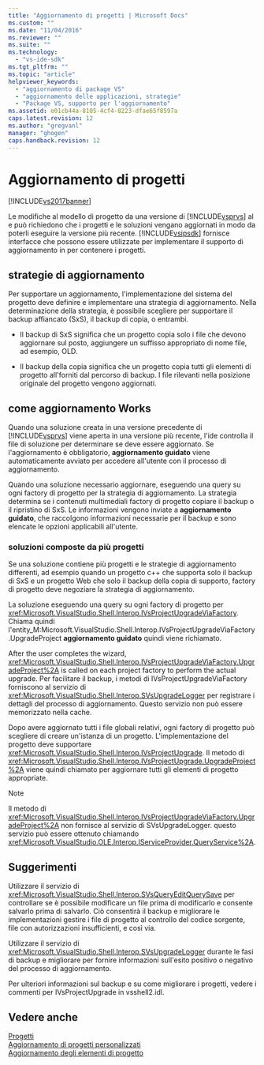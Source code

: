 ```yaml
---
title: "Aggiornamento di progetti | Microsoft Docs"
ms.custom: ""
ms.date: "11/04/2016"
ms.reviewer: ""
ms.suite: ""
ms.technology: 
  - "vs-ide-sdk"
ms.tgt_pltfrm: ""
ms.topic: "article"
helpviewer_keywords: 
  - "aggiornamento di package VS"
  - "aggiornamento delle applicazioni, strategie"
  - "Package VS, supporto per l'aggiornamento"
ms.assetid: e01cb44a-8105-4cf4-8223-dfae65f8597a
caps.latest.revision: 12
ms.author: "gregvanl"
manager: "ghogen"
caps.handback.revision: 12
---
```

# Aggiornamento di progetti
[!INCLUDE[vs2017banner](../../code-quality/includes/vs2017banner.md)]

Le modifiche al modello di progetto da una versione di [!INCLUDE[vsprvs](../../code-quality/includes/vsprvs_md.md)] al e può richiedono che i progetti e le soluzioni vengano aggiornati in modo da poterli eseguire la versione più recente.  [!INCLUDE[vsipsdk](../../extensibility/includes/vsipsdk_md.md)] fornisce interfacce che possono essere utilizzate per implementare il supporto di aggiornamento in per contenere i progetti.  
  
## strategie di aggiornamento  
 Per supportare un aggiornamento, l'implementazione del sistema del progetto deve definire e implementare una strategia di aggiornamento.  Nella determinazione della strategia, è possibile scegliere per supportare il backup affiancato \(SxS\), il backup di copia, o entrambi.  
  
-   Il backup di SxS significa che un progetto copia solo i file che devono aggiornare sul posto, aggiungere un suffisso appropriato di nome file, ad esempio, OLD.  
  
-   Il backup della copia significa che un progetto copia tutti gli elementi di progetto all'forniti dal percorso di backup.  I file rilevanti nella posizione originale del progetto vengono aggiornati.  
  
## come aggiornamento Works  
 Quando una soluzione creata in una versione precedente di [!INCLUDE[vsprvs](../../code-quality/includes/vsprvs_md.md)] viene aperta in una versione più recente, l'ide controlla il file di soluzione per determinare se deve essere aggiornato.  Se l'aggiornamento è obbligatorio, **aggiornamento guidato** viene automaticamente avviato per accedere all'utente con il processo di aggiornamento.  
  
 Quando una soluzione necessario aggiornare, eseguendo una query su ogni factory di progetto per la strategia di aggiornamento.  La strategia determina se i contenuti multimediali factory di progetto copiare il backup o il ripristino di SxS.  Le informazioni vengono inviate a **aggiornamento guidato**, che raccolgono informazioni necessarie per il backup e sono elencate le opzioni applicabili all'utente.  
  
### soluzioni composte da più progetti  
 Se una soluzione contiene più progetti e le strategie di aggiornamento differenti, ad esempio quando un progetto c\+\+ che supporta solo il backup di SxS e un progetto Web che solo il backup della copia di supporto, factory di progetto deve negoziare la strategia di aggiornamento.  
  
 La soluzione eseguendo una query su ogni factory di progetto per <xref:Microsoft.VisualStudio.Shell.Interop.IVsProjectUpgradeViaFactory>.  Chiama quindi l'entity\_M:Microsoft.VisualStudio.Shell.Interop.IVsProjectUpgradeViaFactory.UpgradeProject  **aggiornamento guidato** quindi viene richiamato.  
  
 After the user completes the wizard, <xref:Microsoft.VisualStudio.Shell.Interop.IVsProjectUpgradeViaFactory.UpgradeProject%2A> is called on each project factory to perform the actual upgrade.  Per facilitare il backup, i metodi di IVsProjectUpgradeViaFactory forniscono al servizio di <xref:Microsoft.VisualStudio.Shell.Interop.SVsUpgradeLogger> per registrare i dettagli del processo di aggiornamento.  Questo servizio non può essere memorizzato nella cache.  
  
 Dopo avere aggiornato tutti i file globali relativi, ogni factory di progetto può scegliere di creare un'istanza di un progetto.  L'implementazione del progetto deve supportare <xref:Microsoft.VisualStudio.Shell.Interop.IVsProjectUpgrade>.  Il metodo di <xref:Microsoft.VisualStudio.Shell.Interop.IVsProjectUpgrade.UpgradeProject%2A> viene quindi chiamato per aggiornare tutti gli elementi di progetto appropriate.  
  
> [!NOTE]
>  Il metodo di <xref:Microsoft.VisualStudio.Shell.Interop.IVsProjectUpgradeViaFactory.UpgradeProject%2A> non fornisce al servizio di SVsUpgradeLogger.  questo servizio può essere ottenuto chiamando <xref:Microsoft.VisualStudio.OLE.Interop.IServiceProvider.QueryService%2A>.  
  
## Suggerimenti  
 Utilizzare il servizio di <xref:Microsoft.VisualStudio.Shell.Interop.SVsQueryEditQuerySave> per controllare se è possibile modificare un file prima di modificarlo e consente salvarlo prima di salvarlo.  Ciò consentirà il backup e migliorare le implementazioni gestire i file di progetto al controllo del codice sorgente, file con autorizzazioni insufficienti, e così via.  
  
 Utilizzare il servizio di <xref:Microsoft.VisualStudio.Shell.Interop.SVsUpgradeLogger> durante le fasi di backup e migliorare per fornire informazioni sull'esito positivo o negativo del processo di aggiornamento.  
  
 Per ulteriori informazioni sul backup e su come migliorare i progetti, vedere i commenti per IVsProjectUpgrade in vsshell2.idl.  
  
## Vedere anche  
 [Progetti](../../extensibility/internals/projects.md)   
 [Aggiornamento di progetti personalizzati](../../misc/upgrading-custom-projects.md)   
 [Aggiornamento degli elementi di progetto](../../misc/upgrading-project-items.md)